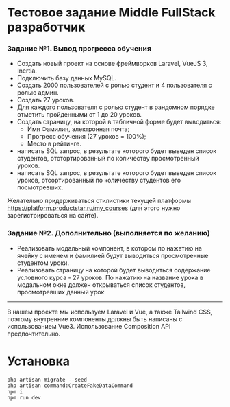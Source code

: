 # Тестовое задание Middle FullStack разработчик


### Задание №1. Вывод прогресса обучения
- Создать новый проект на основе фреймворков Laravel, VueJS 3, Inertia.
- Подключить базу данных MySQL.
- Создать 2000 пользователей с ролью студент и 4 пользователя с ролью админ.
- Создать 27 уроков.
- Для каждого пользователя с ролью студент в рандомном порядке отметить пройденными от 1 до 20 уроков.
- Создать страницу, на которой в табличной форме будет выводиться:
  - Имя Фамилия, электронная почта;
  - Прогресс обучения (27 уроков = 100%);
  - Место в рейтинге.
- написать SQL запрос, в результате которого будет выведен список студентов, отстортированный по количеству просмотренный уроков.
- написать SQL запрос, в результате которого будет выведен список уроков, отсортированный по количеству студентов его посмотревших.

Желательно придерживаться стилистики текущей платформы https://platform.productstar.ru/my_courses (для этого нужно зарегистрироваться на сайте).

### Задание №2. Дополнительно (выполняется по желанию)
- Реализовать модальный компонент, в котором по нажатию на ячейку с именем и фамилией будут выводиться просмотренные студентом уроки.
- Реализовать страницу на которой будет выводиться содержание условного курса - 27 уроков. По нажатию на название урока в модальном окне должен открываться список студентов, просмотревших данный урок

<hr>

В нашем проекте мы используем Laravel и Vue, а также Tailwind CSS, поэтому внутренние компоненты должны быть написаны с использованием Vue3.
Использование Composition API предпочтительно.

# Установка
```
php artisan migrate --seed
php artisan command:CreateFakeDataCommand
npm i
npm run dev
```